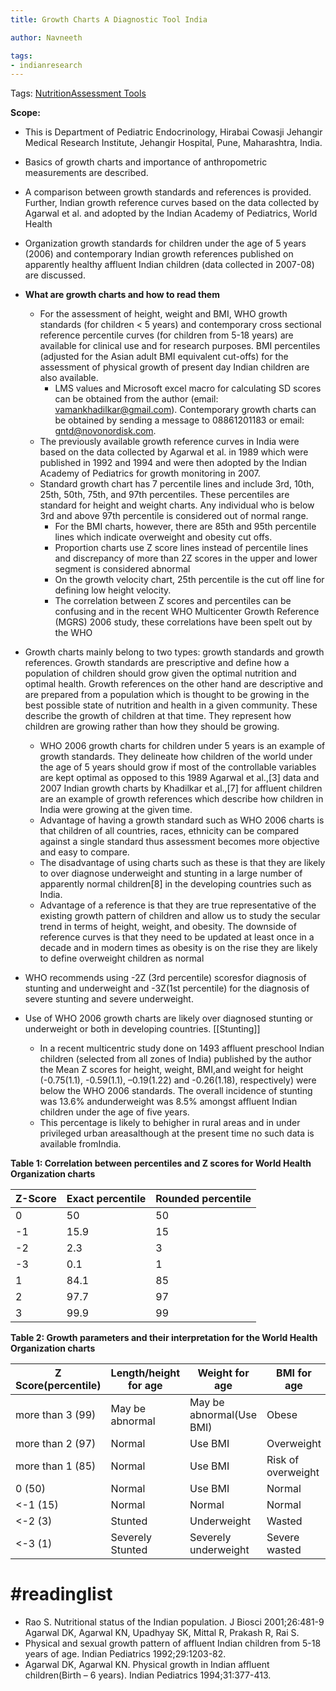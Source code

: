```yaml
---
title: Growth Charts A Diagnostic Tool India

author: Navneeth

tags: 
- indianresearch
---
```


Tags: [Nutrition](Volume%201/Roll%20Ups/Nutrition/Nutrition.md)[Assessment Tools](Volume%201/Roll%20Ups/Assessment%20Tools.md)

**Scope:** 
- This is Department of Pediatric Endocrinology, Hirabai Cowasji Jehangir Medical Research Institute, Jehangir Hospital, Pune, Maharashtra, India.
-  Basics of growth charts and importance of anthropometric measurements are described. 
- A comparison between growth standards and references is provided. Further, Indian growth reference curves based on the data collected by Agarwal et al. and adopted by the Indian Academy of Pediatrics, World Health
- Organization growth standards for children under the age of 5 years (2006) and contemporary Indian growth references published on apparently healthy affluent Indian children (data collected in 2007-08) are discussed.

- **What are growth charts and how to read them**
	- For the assessment of height, weight and BMI, WHO growth standards (for children < 5 years) and contemporary cross sectional reference percentile curves (for children from 5-18 years) are available for clinical use and for research purposes. BMI percentiles (adjusted for the Asian adult BMI equivalent cut-offs) for the assessment of physical growth of present day Indian children are also available.
		- LMS values and Microsoft excel macro for calculating SD scores can be obtained from the author (email: vamankhadilkar@gmail.com). Contemporary growth charts can be obtained by sending a message to 08861201183 or email: gntd@novonordisk.com.
	- The previously available growth reference curves in India were based on the data collected by Agarwal et al. in 1989 which were published in 1992 and 1994 and were then adopted by the Indian Academy of Pediatrics for growth monitoring in 2007.
	- Standard growth chart has 7 percentile lines and include 3rd, 10th, 25th, 50th, 75th, and 97th percentiles. These percentiles are standard for height and weight charts. Any individual who is below 3rd and above 97th percentile is considered out of normal range. 
		- For the BMI charts, however, there are 85th and 95th percentile lines which indicate overweight and obesity cut offs.
		- Proportion charts use Z score lines instead of percentile lines and discrepancy of more than 2Z scores in the upper and lower segment is considered abnormal
		- On the growth velocity chart, 25th percentile is the cut off line for defining low height velocity.
		-  The correlation between Z scores and percentiles can be confusing and in the recent WHO Multicenter Growth Reference (MGRS) 2006 study, these correlations have been spelt out by the WHO	
- Growth charts mainly belong to two types: growth standards and growth references. Growth standards are prescriptive and define how a population of children should grow given the optimal nutrition and optimal health. Growth references on the other hand are descriptive and are prepared from a population which is thought to be growing in the best possible state of nutrition and health in a given community. These describe the growth of children at that time. They represent how children are growing rather than how they should be growing.
	- WHO 2006 growth charts for children under 5 years is an example of growth standards. They delineate how children of the world under the age of 5 years should grow if most of the controllable variables are kept optimal as opposed to this 1989 Agarwal et al.,[3] data and 2007 Indian growth charts by Khadilkar et al.,[7] for affluent children are an example of growth references which describe how children in India were growing at the given time.
	- Advantage of having a growth standard such as WHO 2006 charts is that children of all countries, races, ethnicity can be compared against a single standard thus assessment becomes more objective and easy to compare. 
	- The disadvantage of using charts such as these is that they are likely to over diagnose underweight and stunting in a large number of apparently normal children[8] in the developing countries such as India.
	- Advantage of a reference is that they are true representative of the existing growth pattern of children and allow us to study the secular trend in terms of height, weight, and obesity. The downside of reference curves is that they need to be updated at least once in a decade and in modern times as obesity is on the rise they are likely to define overweight children as normal
- WHO recommends using -2Z (3rd percentile) scoresfor diagnosis of stunting and underweight and -3Z(1st percentile) for the diagnosis of severe stunting and severe underweight. 
- Use of WHO 2006 growth charts are likely over diagnosed stunting or underweight or both in developing countries. [[Stunting]]
	-  In a recent multicentric study done on 1493 affluent preschool Indian children (selected from all zones of India) published by the author the Mean Z scores for height, weight, BMI,and weight for height (-0.75(1.1), -0.59(1.1), –0.19(1.22) and -0.26(1.18), respectively) were below the WHO 2006 standards. The overall incidence of stunting was 13.6% andunderweight was 8.5% amongst affluent Indian children under the age of five years. 
	- This percentage is likely to behigher in rural areas and in under privileged urban areasalthough at the present time no such data is available fromIndia.



**Table 1: Correlation between percentiles and Z scores for World Health Organization charts** 

Z-Score  | Exact percentile | Rounded percentile
-----|------|-----
0 |50|50 
-1 | 15.9 | 15  
-2| 2.3 | 3
-3| 0.1| 1
1 |84.1| 85
2 | 97.7| 97
3  | 99.9| 99


**Table 2: Growth parameters and their interpretation for
the World Health Organization charts**

Z Score(percentile)|Length/height for age|Weight for age |BMI for age
----|----|----|----
more than 3 (99)|May be abnormal |May be abnormal(Use BMI)|Obese
more than 2 (97)|Normal|Use BMI|Overweight
more than 1 (85)|Normal|Use BMI|Risk of overweight
0 (50)|Normal|Use BMI|Normal
<-1 (15)|Normal|Normal|Normal
<-2 (3)|Stunted|Underweight|Wasted
<-3 (1)|Severely Stunted| Severely underweight| Severe wasted




# #readinglist 
- Rao S. Nutritional status of the Indian population. J Biosci 2001;26:481-9  Agarwal DK, Agarwal KN, Upadhyay SK, Mittal R, Prakash R, Rai S.
- Physical and sexual growth pattern of affluent Indian children from 5-18 years of age. Indian Pediatrics 1992;29:1203-82.
- Agarwal DK, Agarwal KN. Physical growth in Indian affluent children(Birth – 6 years). Indian Pediatrics 1994;31:377-413.
